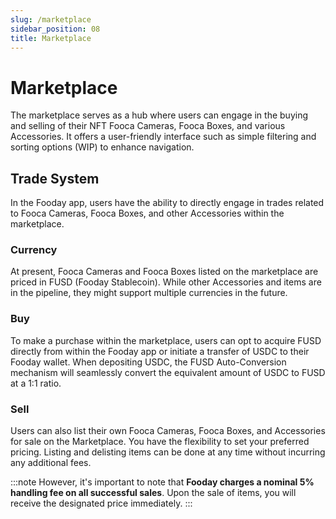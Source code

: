 ```yaml
---
slug: /marketplace
sidebar_position: 08
title: Marketplace
---
```


# Marketplace 

The marketplace serves as a hub where users can engage in the buying and selling of their NFT Fooca Cameras, Fooca Boxes, and various Accessories. It offers a user-friendly interface such as simple filtering and sorting options (WIP) to enhance navigation.

## Trade System

In the Fooday app, users have the ability to directly engage in trades related to Fooca Cameras, Fooca Boxes, and other Accessories within the marketplace.

### Currency

At present, Fooca Cameras and Fooca Boxes listed on the marketplace are priced in FUSD (Fooday Stablecoin). While other Accessories and items are in the pipeline, they might support multiple currencies in the future.

### Buy

To make a purchase within the marketplace, users can opt to acquire FUSD directly from within the Fooday app or initiate a transfer of USDC to their Fooday wallet. When depositing USDC, the FUSD Auto-Conversion mechanism will seamlessly convert the equivalent amount of USDC to FUSD at a 1:1 ratio.

### Sell

Users can also list their own Fooca Cameras, Fooca Boxes, and Accessories for sale on the Marketplace. You have the flexibility to set your preferred pricing. Listing and delisting items can be done at any time without incurring any additional fees. 

:::note
However, it's important to note that **Fooday charges a nominal 5% handling fee on all successful sales**. Upon the sale of items, you will receive the designated price immediately.
:::